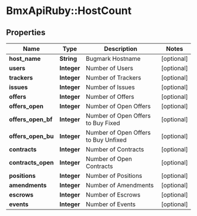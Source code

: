 # BmxApiRuby::HostCount

## Properties
Name | Type | Description | Notes
------------ | ------------- | ------------- | -------------
**host_name** | **String** | Bugmark Hostname | [optional] 
**users** | **Integer** | Number of Users | [optional] 
**trackers** | **Integer** | Number of Trackers | [optional] 
**issues** | **Integer** | Number of Issues | [optional] 
**offers** | **Integer** | Number of Offers | [optional] 
**offers_open** | **Integer** | Number of Open Offers | [optional] 
**offers_open_bf** | **Integer** | Number of Open Offers to Buy Fixed | [optional] 
**offers_open_bu** | **Integer** | Number of Open Offers to Buy Unfixed | [optional] 
**contracts** | **Integer** | Number of Contracts | [optional] 
**contracts_open** | **Integer** | Number of Open Contracts | [optional] 
**positions** | **Integer** | Number of Positions | [optional] 
**amendments** | **Integer** | Number of Amendments | [optional] 
**escrows** | **Integer** | Number of Escrows | [optional] 
**events** | **Integer** | Number of Events | [optional] 


